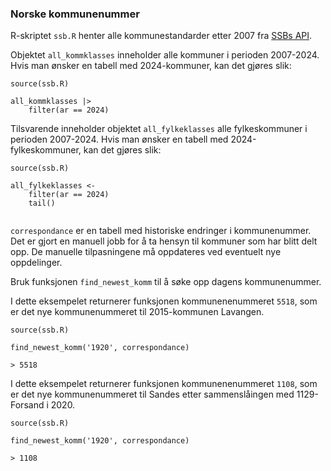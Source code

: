 

### Norske kommunenummer

R-skriptet `ssb.R` henter alle kommunestandarder etter 2007 fra [SSBs API](https://data.ssb.no/api/klass/v1/api-guide.html). 

Objektet `all_kommklasses` inneholder alle kommuner i perioden 2007-2024. Hvis man ønsker en tabell med 2024-kommuner, kan det gjøres slik: 

```
source(ssb.R)

all_kommklasses |> 
    filter(ar == 2024)

```

Tilsvarende inneholder objektet `all_fylkeklasses` alle fylkeskommuner i perioden 2007-2024. Hvis man ønsker en tabell med 2024-fylkeskommuner, kan det gjøres slik:

```
source(ssb.R)

all_fylkeklasses <-
    filter(ar == 2024)
    tail()
 
```

`correspondance` er en tabell med historiske endringer i kommunenummer. Det er gjort en manuell jobb for å ta hensyn til kommuner som har blitt delt opp. De manuelle tilpasningene må oppdateres ved eventuelt nye oppdelinger. 

Bruk funksjonen `find_newest_komm` til å søke opp dagens kommunenummer. 

I dette eksempelet returnerer funksjonen kommunenenummeret `5518`, som er det nye kommunenummeret til 2015-kommunen Lavangen. 

```
source(ssb.R)

find_newest_komm('1920', correspondance)

> 5518

```

I dette eksempelet returnerer funksjonen kommunenenummeret `1108`, som er det nye kommunenummeret til Sandes etter sammenslåingen med 1129-Forsand i 2020. 

```
source(ssb.R)

find_newest_komm('1920', correspondance)

> 1108

```
